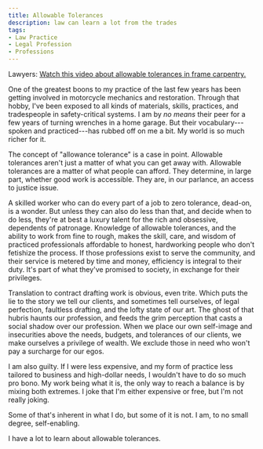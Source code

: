 ```yaml
---
title: Allowable Tolerances
description: law can learn a lot from the trades
tags:
- Law Practice
- Legal Profession
- Professions
---
```


Lawyers: [Watch this video about allowable tolerances in frame carpentry.](https://www.youtube.com/watch?v=k_3yhHC3oR4)

One of the greatest boons to my practice of the last few years has been getting involved in motorcycle mechanics and restoration.  Through that hobby, I've been exposed to all kinds of materials, skills, practices, and tradespeople in safety-critical systems.  I am by _no means_ their peer for a few years of turning wrenches in a home garage.  But their vocabulary---spoken and practiced---has rubbed off on me a bit.  My world is so much richer for it.

The concept of "allowance tolerance" is a case in point.  Allowable tolerances aren't just a matter of what you can get away with.  Allowable tolerances are a matter of what people can afford.  They determine, in large part, whether good work is accessible.  They are, in our parlance, an access to justice issue.

A skilled worker who can do every part of a job to zero tolerance, dead-on, is a wonder.  But unless they can also do less than that, and decide when to do less, they're at best a luxury talent for the rich and obsessive, dependents of patronage.  Knowledge of allowable tolerances, and the ability to work from fine to rough, makes the skill, care, and wisdom of practiced professionals affordable to honest, hardworking people who don't fetishize the process.  If those professions exist to serve the community, and their service is metered by time and money, efficiency is integral to their duty.  It's part of what they've promised to society, in exchange for their privileges.

Translation to contract drafting work is obvious, even trite.  Which puts the lie to the story we tell our clients, and sometimes tell ourselves, of legal perfection, faultless drafting, and the lofty state of our art.  The ghost of that hubris haunts our profession, and feeds the grim perception that casts a social shadow over our profession.  When we place our own self-image and insecurities above the needs, budgets, and tolerances of our clients, we make ourselves a privilege of wealth.  We exclude those in need who won't pay a surcharge for our egos.

I am also guilty.  If I were less expensive, and my form of practice less tailored to business and high-dollar needs, I wouldn't have to do so much pro bono.  My work being what it is, the only way to reach a balance is by mixing both extremes.  I joke that I'm either expensive or free, but I'm not really joking.

Some of that's inherent in what I do, but some of it is not.  I am, to no small degree, self-enabling.

I have a lot to learn about allowable tolerances.

